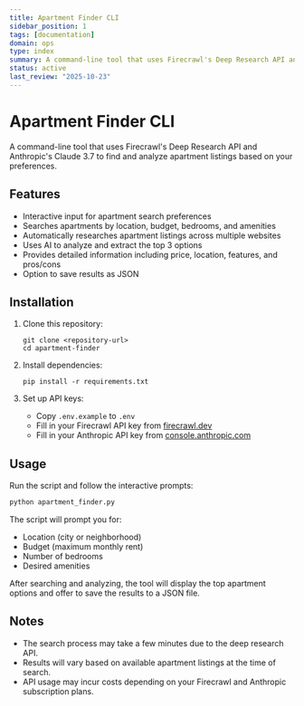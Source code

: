 ```yaml
---
title: Apartment Finder CLI
sidebar_position: 1
tags: [documentation]
domain: ops
type: index
summary: A command-line tool that uses Firecrawl's Deep Research API and Anthropic's Claude 3.7 to find and analyze apartment listings based on your preference...
status: active
last_review: "2025-10-23"
---
```


# Apartment Finder CLI

A command-line tool that uses Firecrawl's Deep Research API and Anthropic's Claude 3.7 to find and analyze apartment listings based on your preferences.

## Features

- Interactive input for apartment search preferences
- Searches apartments by location, budget, bedrooms, and amenities
- Automatically researches apartment listings across multiple websites
- Uses AI to analyze and extract the top 3 options
- Provides detailed information including price, location, features, and pros/cons
- Option to save results as JSON

## Installation

1. Clone this repository:

   ```
   git clone <repository-url>
   cd apartment-finder
   ```

2. Install dependencies:

   ```
   pip install -r requirements.txt
   ```

3. Set up API keys:
   - Copy `.env.example` to `.env`
   - Fill in your Firecrawl API key from [firecrawl.dev](https://firecrawl.dev)
   - Fill in your Anthropic API key from [console.anthropic.com](https://console.anthropic.com)

## Usage

Run the script and follow the interactive prompts:

```bash
python apartment_finder.py
```

The script will prompt you for:

- Location (city or neighborhood)
- Budget (maximum monthly rent)
- Number of bedrooms
- Desired amenities

After searching and analyzing, the tool will display the top apartment options and offer to save the results to a JSON file.

## Notes

- The search process may take a few minutes due to the deep research API.
- Results will vary based on available apartment listings at the time of search.
- API usage may incur costs depending on your Firecrawl and Anthropic subscription plans.
